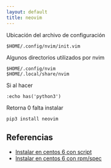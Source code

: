 ```yaml
---
layout: default
title: neovim
---
```


Ubicación del archivo de configuración

    $HOME/.config/nvim/init.vim

Algunos directorios utilizados por nvim

    $HOME/.config/nvim
    $HOME/.local/share/nvim

Si al hacer

    :echo has('python3')

Retorna 0 falta instalar

    pip3 install neovim

## Referencias

* [Instalar en centos 6 con script](https://gist.github.com/juanpabloaj/3b2184e951f7f8161fabf8d4cbf89438)
* [Instalar en centos 6 con rpm/spec](https://gist.github.com/juanpabloaj/62cd3f1a5bad97e19e1e1e9bc5dc2672)
